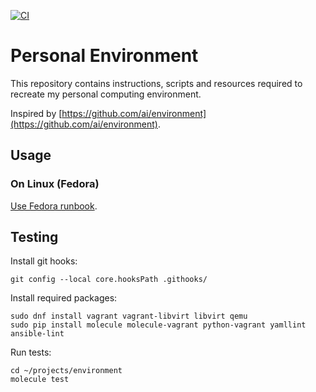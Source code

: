 [![CI](https://github.com/sekogan/environment/workflows/CI/badge.svg)](https://github.com/sekogan/environment/actions)

# Personal Environment

This repository contains instructions, scripts and resources required to recreate my personal
computing environment.

Inspired by [https://github.com/ai/environment](https://github.com/ai/environment).


## Usage

### On Linux (Fedora)

[Use Fedora runbook](runbooks/linux/fedora.md).


## Testing

Install git hooks:

```
git config --local core.hooksPath .githooks/
```

Install required packages:

```
sudo dnf install vagrant vagrant-libvirt libvirt qemu
sudo pip install molecule molecule-vagrant python-vagrant yamllint ansible-lint
```

Run tests:

```
cd ~/projects/environment
molecule test
```
